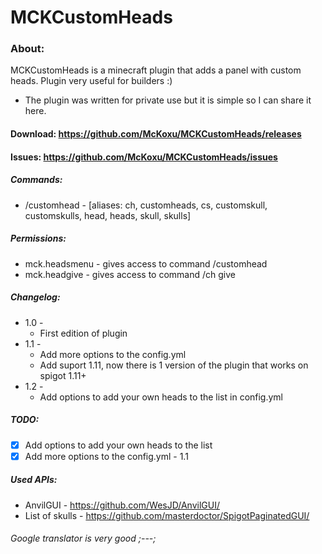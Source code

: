 # MCKCustomHeads

### About:
MCKCustomHeads is a minecraft plugin that adds a panel with custom heads. Plugin very useful for builders :)
* The plugin was written for private use but it is simple so I can share it here.

#### Download: https://github.com/McKoxu/MCKCustomHeads/releases
#### Issues: https://github.com/McKoxu/MCKCustomHeads/issues

##### Commands:
* /customhead - [aliases: ch, customheads, cs, customskull, customskulls, head, heads, skull, skulls]
##### Permissions:
 * mck.headsmenu - gives access to command /customhead
 * mck.headgive - gives access to command /ch give
##### Changelog:
 * 1.0 -
   * First edition of plugin
 * 1.1 -
   * Add more options to the config.yml
   * Add suport 1.11, now there is 1 version of the plugin that works on spigot 1.11+
 * 1.2 -
   * Add options to add your own heads to the list in config.yml
##### TODO:
 - [X] Add options to add your own heads to the list
 - [X] Add more options to the config.yml - 1.1
##### Used APIs:
 * AnvilGUI - https://github.com/WesJD/AnvilGUI/
 * List of skulls - https://github.com/masterdoctor/SpigotPaginatedGUI/

###### Google translator is very good ;---;
